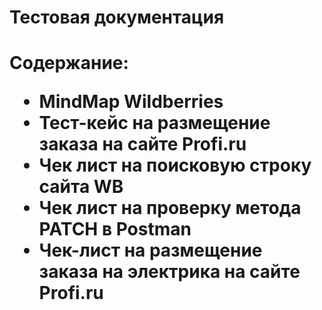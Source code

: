 <html>

 <h1>Тестовая документация<h1>
 
 Содержание:
 <ul>
 <li>MindMap Wildberries</li>
 <li>Тест-кейс на размещение заказа на сайте Profi.ru</li>
 <li>Чек лист на поисковую строку сайта WB</li>
 <li>Чек лист на проверку метода PATCH в Postman</li>
 <li>Чек-лист на размещение заказа на электрика на сайте Profi.ru</li>
 </ul>
 </html>
